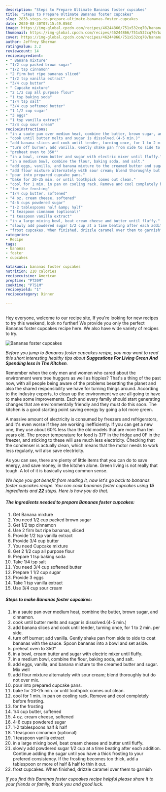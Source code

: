 ```yaml
---
description: "Steps to Prepare Ultimate Bananas foster cupcakes"
title: "Steps to Prepare Ultimate Bananas foster cupcakes"
slug: 2833-steps-to-prepare-ultimate-bananas-foster-cupcakes
date: 2020-08-30T07:15:49.056Z
image: https://img-global.cpcdn.com/recipes/46244866/751x532cq70/bananas-foster-cupcakes-recipe-main-photo.jpg
thumbnail: https://img-global.cpcdn.com/recipes/46244866/751x532cq70/bananas-foster-cupcakes-recipe-main-photo.jpg
cover: https://img-global.cpcdn.com/recipes/46244866/751x532cq70/bananas-foster-cupcakes-recipe-main-photo.jpg
author: Jeffrey Sherman
ratingvalue: 3.2
reviewcount: 14
recipeingredient:
- " Banana mixture"
- "1/2 cup packed brown sugar"
- "1/2 tsp cinnamon"
- "2 firm but ripe bananas sliced"
- "1/2 tsp vanilla extract"
- "3/4 cup butter"
- " Cupcake mixture"
- "2 1/2 cup all purpose flour"
- "1 tsp baking soda"
- "1/4 tsp salt"
- "3/4 cup softened butter"
- "1 1/2 cup sugar"
- "3 eggs"
- "1 tsp vanilla extract"
- "3/4 cup sour cream"
recipeinstructions:
- "in a saute pan over medium heat, combine the butter, brown sugar, and cinnamon."
- "cook until butter melts and sugar is dissolved.(4-5 min.)"
- "add banana slices and cook until tender, turning once, for 1 to 2 min. per side."
- "turn off burner; add vanilla. Gently shake pan from side to side to coat bananas with the sauce. Spoon bananas into a bowl and set aside."
- "preheat oven to 350°"
- "in a bowl, cream butter and sugar with electric mixer until fluffy."
- "in a medium bowl, combine the flour, baking soda, and salt."
- "add eggs, vanilla, and banana mixture to the creamed butter and sugar. Mix well"
- "add flour mixture alternately with sour cream; blend thoroughly but do not over mix."
- "pour into prepared cupcake pans."
- "bake for 20-25 min. or until toothpick comes out clean."
- "cool for 1 min. in pan on cooling rack. Remove and cool completely before frosting."
- "for the frosting"
- "1/4 cup butter, softened"
- "4 oz. cream cheese, softened"
- "4-6 cups powdered sugar"
- "1-2 tablespoons half &amp; half"
- "1 teaspoon cinnamon (optional)"
- "1 teaspoon vanilla extract"
- "in a large mixing bowl, beat cream cheese and butter until fluffy."
- "slowly add powdered sugar 1/2 cup at a time beating after each addition. Continue adding the sugar until you have a thick frosting to your prefered consistency. If the frosting becomes too thick, add a tablespoon or more of half &amp; half to thin it out."
- "frost cupcakes. When finished, drizzle caramel over them to garnish"
categories:
- Recipe
tags:
- bananas
- foster
- cupcakes

katakunci: bananas foster cupcakes 
nutrition: 210 calories
recipecuisine: American
preptime: "PT20M"
cooktime: "PT51M"
recipeyield: "1"
recipecategory: Dinner

---
```

<br>
Hey everyone, welcome to our recipe site, If you're looking for new recipes to try this weekend, look no further! We provide you only the perfect Bananas foster cupcakes recipe here. We also have wide variety of recipes to try.
<br>


![Bananas foster cupcakes](https://img-global.cpcdn.com/recipes/46244866/751x532cq70/bananas-foster-cupcakes-recipe-main-photo.jpg)

<i>Before you jump to Bananas foster cupcakes recipe, you may want to read this short interesting healthy tips about 
<strong>Suggestions For Living Green And Spending less In The Kitchen</strong>.</i>
</br>

Remember when the only men and women who cared about the environment were tree huggers as well as hippies? That's a thing of the past now, with all people being aware of the problems besetting the planet and also the shared responsibility we have for turning things around. According to the industry experts, to clean up the environment we are all going to have to make some improvements. Each and every family should start generating changes that are environmentally friendly and they must do this soon. The kitchen is a good starting point saving energy by going a lot more green.

A massive amount of electricity is consumed by freezers and refrigerators, and it's even worse if they are working inefficiently. If you can get a new one, they use about 60% less than the old models that are more than ten years old. The proper temperature for food is 37F in the fridge and 0F in the freezer, and sticking to these will use much less electricity. Checking that the condenser is actually clean, which means that the motor needs to work less regularly, will also save electricity.

As you can see, there are plenty of little items that you can do to save energy, and save money, in the kitchen alone. Green living is not really that tough. A lot of it is basically using common sense.


<i>We hope you got benefit from reading it, now let's go back to bananas foster cupcakes recipe. You can cook bananas foster cupcakes using <strong>15</strong> ingredients and <strong>22</strong> steps. Here is how you do that.
</i>

##### The ingredients needed to prepare Bananas foster cupcakes:

1. Get  Banana mixture
1. You need 1/2 cup packed brown sugar
1. Get 1/2 tsp cinnamon
1. Use 2 firm but ripe bananas, sliced
1. Provide 1/2 tsp vanilla extract
1. Provide 3/4 cup butter
1. You need  Cupcake mixture
1. Get 2 1/2 cup all purpose flour
1. Prepare 1 tsp baking soda
1. Take 1/4 tsp salt
1. You need 3/4 cup softened butter
1. Prepare 1 1/2 cup sugar
1. Provide 3 eggs
1. Take 1 tsp vanilla extract
1. Use 3/4 cup sour cream


##### Steps to make Bananas foster cupcakes:

1. in a saute pan over medium heat, combine the butter, brown sugar, and cinnamon.
1. cook until butter melts and sugar is dissolved.(4-5 min.)
1. add banana slices and cook until tender, turning once, for 1 to 2 min. per side.
1. turn off burner; add vanilla. Gently shake pan from side to side to coat bananas with the sauce. Spoon bananas into a bowl and set aside.
1. preheat oven to 350°
1. in a bowl, cream butter and sugar with electric mixer until fluffy.
1. in a medium bowl, combine the flour, baking soda, and salt.
1. add eggs, vanilla, and banana mixture to the creamed butter and sugar. Mix well
1. add flour mixture alternately with sour cream; blend thoroughly but do not over mix.
1. pour into prepared cupcake pans.
1. bake for 20-25 min. or until toothpick comes out clean.
1. cool for 1 min. in pan on cooling rack. Remove and cool completely before frosting.
1. for the frosting
1. 1/4 cup butter, softened
1. 4 oz. cream cheese, softened
1. 4-6 cups powdered sugar
1. 1-2 tablespoons half &amp; half
1. 1 teaspoon cinnamon (optional)
1. 1 teaspoon vanilla extract
1. in a large mixing bowl, beat cream cheese and butter until fluffy.
1. slowly add powdered sugar 1/2 cup at a time beating after each addition. Continue adding the sugar until you have a thick frosting to your prefered consistency. If the frosting becomes too thick, add a tablespoon or more of half &amp; half to thin it out.
1. frost cupcakes. When finished, drizzle caramel over them to garnish


<i>If you find this Bananas foster cupcakes recipe helpful please share it to your friends or family, thank you and good luck.</i>
